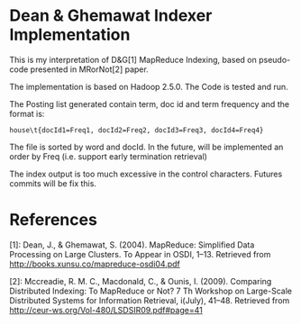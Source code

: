 # Dean & Ghemawat Indexer Implementation

This is my interpretation of D&G[1] MapReduce Indexing, based on pseudo-code presented in MRorNot[2] paper.

The implementation is based on Hadoop 2.5.0. The Code is tested and run.

The Posting list generated contain term, doc id and term frequency and the format is:

```
house\t{docId1=Freq1, docId2=Freq2, docId3=Freq3, docId4=Freq4}
```

The file is sorted by word and docId. In the future, will be implemented an order by Freq (i.e. support early termination retrieval)

The index output is too much excessive in the control characters. Futures commits will be fix this.

# References 

[1]: Dean, J., & Ghemawat, S. (2004). MapReduce: Simplified Data Processing on Large Clusters. To Appear in OSDI, 1–13. Retrieved from <http://books.xunsu.co/mapreduce-osdi04.pdf>

[2]: Mccreadie, R. M. C., Macdonald, C., & Ounis, I. (2009). Comparing Distributed Indexing: To MapReduce or Not? 7 Th Workshop on Large-Scale Distributed Systems for Information Retrieval, i(July), 41–48. Retrieved from <http://ceur-ws.org/Vol-480/LSDSIR09.pdf#page=41>
